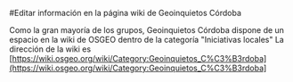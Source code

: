 #Editar información en la página wiki de Geoinquietos Córdoba

Como la gran mayoría de los grupos, Geoinquietos Córdoba dispone de un espacio en la wiki de OSGEO dentro de la categoría "Iniciativas locales"
La dirección de la wiki es [https://wiki.osgeo.org/wiki/Category:Geoinquietos_C%C3%B3rdoba](https://wiki.osgeo.org/wiki/Category:Geoinquietos_C%C3%B3rdoba]
